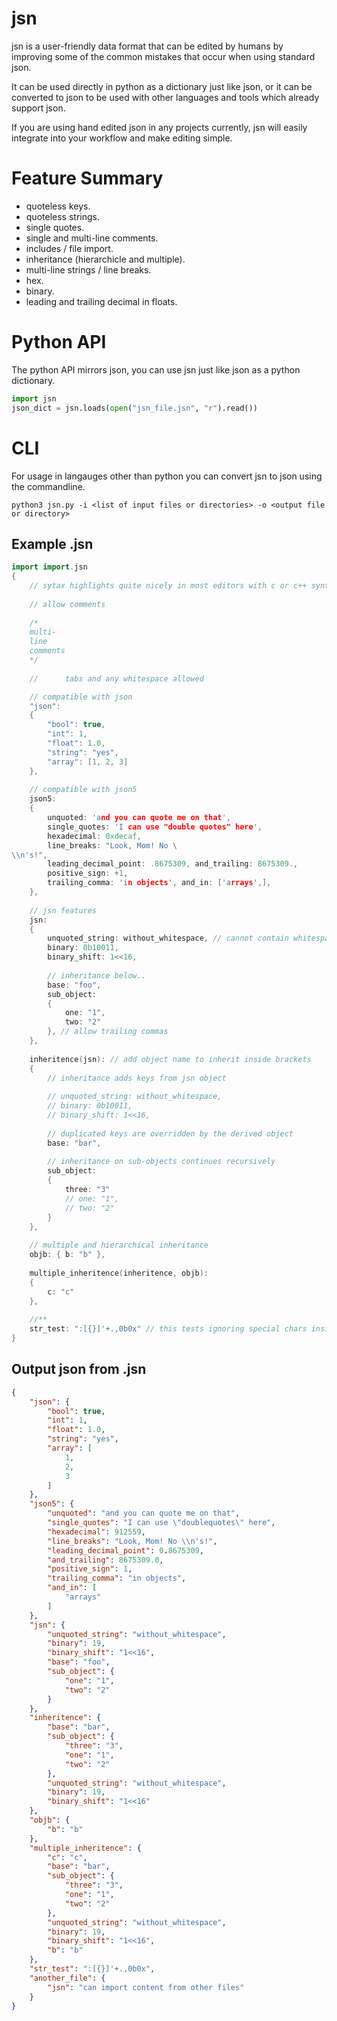 # jsn

jsn is a user-friendly data format that can be edited by humans by improving some of the common mistakes that occur when using standard json. 

It can be used directly in python as a dictionary just like json, or it can be converted to json to be used with other languages and tools which already support json.

If you are using hand edited json in any projects currently, jsn will easily integrate into your workflow and make editing simple.

# Feature Summary

- quoteless keys.
- quoteless strings.
- single quotes.
- single and multi-line comments.
- includes / file import.
- inheritance (hierarchicle and multiple).
- multi-line strings / line breaks.
- hex.
- binary.
- leading and trailing decimal in floats.

# Python API

The python API mirrors json, you can use jsn just like json as a python dictionary.

```python
import jsn
json_dict = jsn.loads(open("jsn_file.jsn", "r").read())
```

# CLI

For usage in langauges other than python you can convert jsn to json using the commandline.

```
python3 jsn.py -i <list of input files or directories> -o <output file or directory>
```

## Example .jsn

```c++
import import.jsn
{   
	// sytax highlights quite nicely in most editors with c or c++ syntax      
	
    // allow comments
    
    /*
    multi-
    line 
    comments
    */
    
    //		tabs and any whitespace allowed

    // compatible with json
    "json":
    {
        "bool": true,
        "int": 1,
        "float": 1.0,
        "string": "yes",
        "array": [1, 2, 3]
    },
    
    // compatible with json5
    json5:
    {
        unquoted: 'and you can quote me on that',
        single_quotes: 'I can use "double quotes" here',
        hexadecimal: 0xdecaf,
        line_breaks: "Look, Mom! No \
\\n's!",
  		leading_decimal_point: .8675309, and_trailing: 8675309.,
  		positive_sign: +1,
  		trailing_comma: 'in objects', and_in: ['arrays',],
    },
    
    // jsn features
    jsn:
    {
        unquoted_string: without_whitespace, // cannot contain whitespace or special chars (see str_test)
        binary: 0b10011,
        binary_shift: 1<<16,
        
        // inheritance below..
        base: "foo",
        sub_object:
        {
            one: "1",
            two: "2"
        }, // allow trailing commas
    },
    
    inheritence(jsn): // add object name to inherit inside brackets
    {        
        // inheritance adds keys from jsn object
        
        // unquoted_string: without_whitespace,
        // binary: 0b10011,
        // binary_shift: 1<<16,
        
        // duplicated keys are overridden by the derived object
        base: "bar",
        
        // inheritance on sub-objects continues recursively
        sub_object:
        {
            three: "3"
            // one: "1",
            // two: "2"
        }
    },
    
    // multiple and hierarchical inheritance
    objb: { b: "b" },
    
    multiple_inheritence(inheritence, objb):
    {
    	c: "c"
    },
    
    //**
    str_test: ":[{}]'+.,0b0x" // this tests ignoring special chars inside quotes
}
```

## Output json from .jsn

```json
{
    "json": {
        "bool": true,
        "int": 1,
        "float": 1.0,
        "string": "yes",
        "array": [
            1,
            2,
            3
        ]
    },
    "json5": {
        "unquoted": "and you can quote me on that",
        "single_quotes": "I can use \"doublequotes\" here",
        "hexadecimal": 912559,
        "line_breaks": "Look, Mom! No \\n's!",
        "leading_decimal_point": 0.8675309,
        "and_trailing": 8675309.0,
        "positive_sign": 1,
        "trailing_comma": "in objects",
        "and_in": [
            "arrays"
        ]
    },
    "jsn": {
        "unquoted_string": "without_whitespace",
        "binary": 19,
        "binary_shift": "1<<16",
        "base": "foo",
        "sub_object": {
            "one": "1",
            "two": "2"
        }
    },
    "inheritence": {
        "base": "bar",
        "sub_object": {
            "three": "3",
            "one": "1",
            "two": "2"
        },
        "unquoted_string": "without_whitespace",
        "binary": 19,
        "binary_shift": "1<<16"
    },
    "objb": {
        "b": "b"
    },
    "multiple_inheritence": {
        "c": "c",
        "base": "bar",
        "sub_object": {
            "three": "3",
            "one": "1",
            "two": "2"
        },
        "unquoted_string": "without_whitespace",
        "binary": 19,
        "binary_shift": "1<<16",
        "b": "b"
    },
    "str_test": ":[{}]'+.,0b0x",
    "another_file": {
        "jsn": "can import content from other files"
    }
}
```

